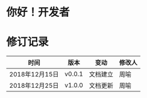 # 你好！开发者

# 修订记录

时间|版本|变动|修改人
---|---|---|---|
2018年12月15日|v0.0.1|文档建立|周喻
2018年12月25日|v1.0.0|文档更新|周喻
